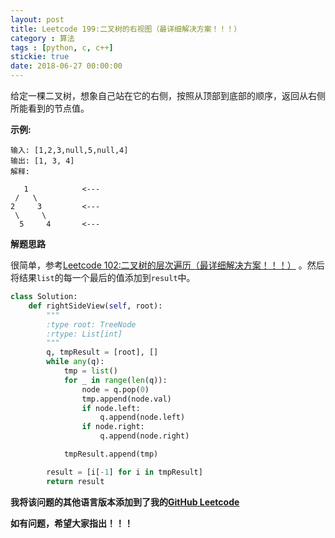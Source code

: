 ```yaml
---
layout: post
title: Leetcode 199:二叉树的右视图（最详细解决方案！！！）
category : 算法
tags : [python, c, c++]
stickie: true
date: 2018-06-27 00:00:00
---
```


给定一棵二叉树，想象自己站在它的右侧，按照从顶部到底部的顺序，返回从右侧所能看到的节点值。

**示例:**

```
输入: [1,2,3,null,5,null,4]
输出: [1, 3, 4]
解释:

   1            <---
 /   \
2     3         <---
 \     \
  5     4       <---
```

**解题思路**

很简单，参考[Leetcode 102:二叉树的层次遍历（最详细解决方案！！！）](https://mp.csdn.net/postedit/80824320) 。然后将结果`list`的每一个最后的值添加到`result`中。

```python
class Solution:
    def rightSideView(self, root):
        """
        :type root: TreeNode
        :rtype: List[int]
        """
        q, tmpResult = [root], []
        while any(q):
            tmp = list()
            for _ in range(len(q)):
                node = q.pop(0)
                tmp.append(node.val)
                if node.left:
                    q.append(node.left)
                if node.right:
                    q.append(node.right)

            tmpResult.append(tmp)

        result = [i[-1] for i in tmpResult]
        return result  
```

**我将该问题的其他语言版本添加到了我的[GitHub Leetcode](https://github.com/luliyucoordinate/Leetcode)**

**如有问题，希望大家指出！！！**
